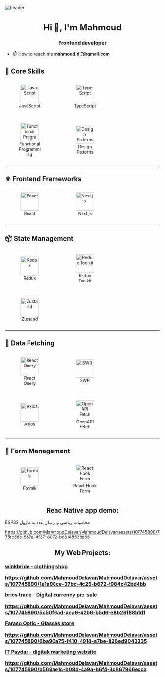 <img src='https://user-images.githubusercontent.com/80781196/190216139-7697aa5a-c9a0-4bd6-80bf-3aca76a2e1c8.gif' alt='header' />

<h1 align="center">Hi 👋, I'm Mahmoud</h1>
<h3 align="center">Frontend developer</h3>

- 📫 How to reach me **mahmoud.d.7@gmail.com**

## 🧠 Core Skills

<div style="display: flex; flex-wrap: wrap; gap: 20px; align-items: center;">
  <figure style="text-align: center; width: 80px;">
    <img src="https://img.icons8.com/?size=100&id=108784&format=png&color=000000" width="60" alt="JavaScript" />
    <figcaption>JavaScript</figcaption>
  </figure>
  <figure style="text-align: center; width: 80px;">
    <img src="https://img.icons8.com/?size=100&id=Xf1sHBmY73hA&format=png&color=000000" width="60" alt="TypeScript" />
    <figcaption>TypeScript</figcaption>
  </figure>
  <figure style="text-align: center; width: 80px;">
    <img src="https://cdn.worldvectorlogo.com/logos/javascript.svg" width="60" alt="Functional Programming" />
    <figcaption>Functional Programming</figcaption>
  </figure>
  <figure style="text-align: center; width: 80px;">
    <img src="https://cdn.worldvectorlogo.com/logos/javascript.svg" width="60" alt="Design Patterns" />
    <figcaption>Design Patterns</figcaption>
  </figure>
</div>

---

## ⚛️ Frontend Frameworks

<div style="display: flex; flex-wrap: wrap; gap: 20px; align-items: center;">
  <figure style="text-align: center; width: 80px;">
    <img src="https://img.icons8.com/?size=100&id=wPohyHO_qO1a&format=png&color=000000" width="60" alt="React" />
    <figcaption>React</figcaption>
  </figure>
  <figure style="text-align: center; width: 80px;">
    <img src="https://www.orangemantra.com/wp-content/uploads/2024/01/next-t9.webp" width="60" alt="Next.js" />
    <figcaption>Next.js</figcaption>
  </figure>
</div>

---

## 📦 State Management

<div style="display: flex; flex-wrap: wrap; gap: 20px; align-items: center;">
  <figure style="text-align: center; width: 80px;">
    <img src="https://img.icons8.com/?size=100&id=jD-fJzVguBmw&format=png&color=000000" width="60" alt="Redux" />
    <figcaption>Redux</figcaption>
  </figure>
  <figure style="text-align: center; width: 80px;">
    <img src="https://raw.githubusercontent.com/reduxjs/redux-toolkit/master/logo.png" width="60" alt="Redux Toolkit" />
    <figcaption>Redux Toolkit</figcaption>
  </figure>
  <figure style="text-align: center; width: 80px;">
    <img src="https://media.dev.to/cdn-cgi/image/width=1000,height=420,fit=cover,gravity=auto,format=auto/https%3A%2F%2Fdev-to-uploads.s3.amazonaws.com%2Fi%2Flftgzwgzy8g2u8vqwso2.png" width="60" alt="Zustand" />
    <figcaption>Zustand</figcaption>
  </figure>
</div>

---

## 🔗 Data Fetching

<div style="display: flex; flex-wrap: wrap; gap: 20px; align-items: center;">
  <figure style="text-align: center; width: 80px;">
    <img src="https://seeklogo.com/images/R/react-query-logo-1340EA4CE9-seeklogo.com.png" width="60" alt="React Query" />
    <figcaption>React Query</figcaption>
  </figure>
  <figure style="text-align: center; width: 80px;">
    <img src="https://raw.githubusercontent.com/vercel/swr/main/logo.svg" width="60" alt="SWR" />
    <figcaption>SWR</figcaption>
  </figure>
  <figure style="text-align: center; width: 80px;">
    <img src="https://axios-http.com/assets/logo.svg" width="60" alt="Axios" />
    <figcaption>Axios</figcaption>
  </figure>
  <figure style="text-align: center; width: 80px;">
    <img src="https://avatars.githubusercontent.com/u/15642823?s=280&v=4" width="60" alt="OpenAPI Fetch" />
    <figcaption>OpenAPI Fetch</figcaption>
  </figure>
</div>

---

## 📝 Form Management

<div style="display: flex; flex-wrap: wrap; gap: 20px; align-items: center;">
  <figure style="text-align: center; width: 80px;">
    <img src="https://user-images.githubusercontent.com/4060187/61057426-4e5a4600-a3c3-11e9-9114-630743e05814.png" width="60" alt="Formik" />
    <figcaption>Formik</figcaption>
  </figure>
  <figure style="text-align: center; width: 80px;">
    <img src="https://react-hook-form.com/images/logo.png" width="60" alt="React Hook Form" />
    <figcaption>React Hook Form</figcaption>
  </figure>
</div>

</div>

 <h2 align="center">Reac Native app demo:</h2>
 <p>  ESP32 محاسبات ریاضی  و ارسال عدد به ماژول   </p>
 
 https://github.com/MahmoudDelavar/MahmoudDelavar/assets/107745890/775fc36c-587a-4f37-8072-bc8145538d65

 
 <h2 align="center">My Web Projects:</h2>
 
  <a href='https://winkbride.ir' target="_blank" rel="noreferrer" ><h3 align='left'>winkbride - clothing shop </a>

  https://github.com/MahmoudDelavar/MahmoudDelavar/assets/107745890/1e1a98ce-37bc-4c25-b672-f984c42bd4bb

 <a href='https://bricstrade.net' target="_blank" rel="noreferrer" > brics trade - Digital currency pre-sale</a>
 
 https://github.com/MahmoudDelavar/MahmoudDelavar/assets/107745890/5c50f6ad-aea6-42b6-b5d6-e8b26f88b1d1


 <a href='https://www.farasoooptic.ir' target="_blank" rel="noreferrer" >Faraso Optic - Glasses store </a>
 
 https://github.com/MahmoudDelavar/MahmoudDelavar/assets/107745890/6ba90a75-f410-4918-a7be-826ed9043335

 <a href='https://www.itpaydar.com' target="_blank" rel="noreferrer" >IT Paydar - digitak marketing website </a>
 
 https://github.com/MahmoudDelavar/MahmoudDelavar/assets/107745890/b569ae1c-b08d-4a9a-b6f4-3c867966ecca
